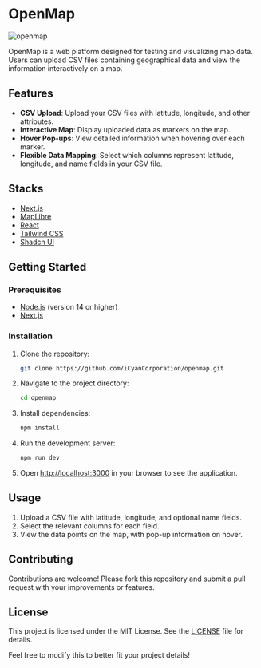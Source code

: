 # OpenMap

![openmap](https://github.com/user-attachments/assets/e0fb3e57-c29e-475a-af96-041152738c97)

OpenMap is a web platform designed for testing and visualizing map data. Users can upload CSV files containing geographical data and view the information interactively on a map.

## Features

- **CSV Upload**: Upload your CSV files with latitude, longitude, and other attributes.
- **Interactive Map**: Display uploaded data as markers on the map.
- **Hover Pop-ups**: View detailed information when hovering over each marker.
- **Flexible Data Mapping**: Select which columns represent latitude, longitude, and name fields in your CSV file.

## Stacks

- [Next.js](https://nextjs.org/)
- [MapLibre](https://maplibre.org/)
- [React](https://reactjs.org/)
- [Tailwind CSS](https://tailwindcss.com/)
- [Shadcn UI](https://ui.shadcn.com/)

## Getting Started

### Prerequisites

- [Node.js](https://nodejs.org/) (version 14 or higher)
- [Next.js](https://nextjs.org/)

### Installation

1. Clone the repository:
   ```bash
   git clone https://github.com/iCyanCorporation/openmap.git
   ```
2. Navigate to the project directory:
   ```bash
   cd openmap
   ```
3. Install dependencies:
   ```bash
   npm install
   ```
4. Run the development server:
   ```bash
   npm run dev
   ```
5. Open [http://localhost:3000](http://localhost:3000) in your browser to see the application.

## Usage

1. Upload a CSV file with latitude, longitude, and optional name fields.
2. Select the relevant columns for each field.
3. View the data points on the map, with pop-up information on hover.

## Contributing

Contributions are welcome! Please fork this repository and submit a pull request with your improvements or features.

## License

This project is licensed under the MIT License. See the [LICENSE](LICENSE) file for details.

Feel free to modify this to better fit your project details!
